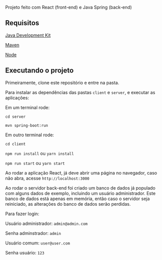 Projeto feito com React (front-end) e Java Spring (back-end)

## Requisitos
[Java Development Kit](https://www.oracle.com/br/java/technologies/javase/javase-jdk8-downloads.html)

[Maven](https://maven.apache.org/download.cgi)

[Node](https://nodejs.org/en/)

## Executando o projeto
Primeiramente, clone este repositório e entre na pasta.

Para instalar as dependências das pastas `client` e `server`, e executar as aplicações:

  Em um terminal rode:

`cd server`

`mvn spring-boot:run`

  Em outro terminal rode:

`cd client`

`npm run install` ou `yarn install`

`npm run start` ou `yarn start`


Ao rodar a aplicação React, já deve abrir uma página no navegador, caso não abra, acesse `http://localhost:3000`

Ao rodar o servidor back-end foi criado um banco de dados já populado com alguns dados de exemplo, incluindo um usuário administrador. Este banco de dados está apenas em memória, então caso o servidor seja reiniciado, as alterações do banco de dados serão perdidas.

Para fazer login:

Usuário administrador: `admin@admin.com`

Senha adminstrador: `admin`

Usuário comum: `user@user.com`

Senha usuário: `123`


